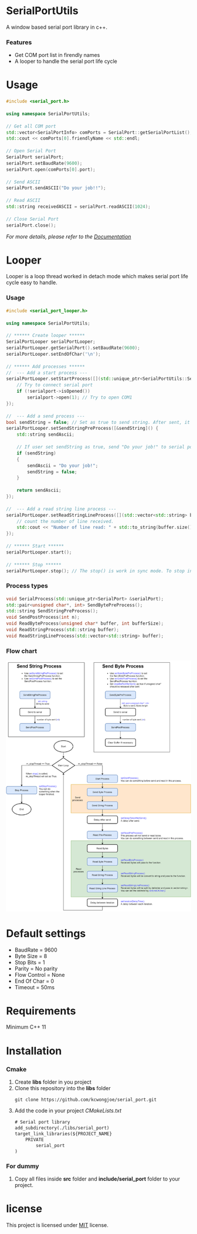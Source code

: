 # SerialPortUtils

A window based serial port library in c++.

### Features
* Get COM port list in firendly names
* A looper to handle the serial port life cycle

# Usage

```cpp
#include <serial_port.h>

using namespace SerialPortUtils;

// Get all COM port
std::vector<SerialPortInfo> comPorts = SerialPort::getSerialPortList();
std::cout << comPorts[0].friendlyName << std::endl;

// Open Serial Port
SerialPort serialPort;
serialPort.setBaudRate(9600);
serialPort.open(comPorts[0].port);

// Send ASCII
serialPort.sendASCII("Do your job!!");

// Read ASCII
std::string receivedASCII = serialPort.readASCII(1024);

// Close Serial Port
serialPort.close();
```

*For more details, please refer to the [Documentation](http://kcwongjoe.com/serial_port/index.html)*

# Looper

Looper is a loop thread worked in detach mode which makes serial port life cycle easy to handle.

### Usage

```cpp
#include <serial_port_looper.h>

using namespace SerialPortUtils;

// ****** Create looper ******
SerialPortLooper serialPortLooper;
serialPortLooper.getSerialPort().setBaudRate(9600);
serialPortLooper.setEndOfChar('\n');

// ****** Add processes ******
//  --- Add a start process ---
serialPortLooper.setStartProcess([](std::unique_ptr<SerialPortUtils::SerialPort> &serialport) {
    // Try to connect serial port
    if (!serialport->isOpened())
        serialport->open(1); // Try to open COM1
});

//  --- Add a send process ---
bool sendString = false; // Set as true to send string. After sent, it will return to false.
serialPortLooper.setSendStringPreProcess([&sendString]() {
    std::string sendAscii;

    // If user set sendString as true, send "Do your job!" to serial port.
    if (sendString) 
    {
        sendAscii = "Do your job!";
        sendString = false;
    }

    return sendAscii;
});

//  --- Add a read string line process --- 
serialPortLooper.setReadStringLineProcess([](std::vector<std::string> buffer) {
    // count the number of line received.
    std::cout << "Number of line read: " + std::to_string(buffer.size()) << std::endl;
});

// ****** Start ******
serialPortLooper.start();

// ****** Stop ******
serialPortLooper.stop(); // The stop() is work in sync mode. To stop in async, use stop(true)
```

### Process types

```cpp
void SerialProcess(std::unique_ptr<SerialPort> &serialPort);
std::pair<unsigned char*, int> SendBytePreProcess();
std::string SendStringPreProcess();
void SendPostProcess(int n);
void ReadByteProcess(unsigned char* buffer, int bufferSize);
void ReadStringProcess(std::string buffer);
void ReadStringLineProcess(std::vector<std::string> buffer);
```

### Flow chart
![Looper](docs/looper.png)

# Default settings
* BaudRate = 9600
* Byte Size = 8
* Stop Bits = 1
* Parity = No parity
* Flow Control = None
* End Of Char = 0
* Timeout = 50ms

# Requirements

Minimum C++ 11

# Installation

### Cmake

1. Create **libs** folder in you project
2. Clone this repository into the **libs** folder
   ```
   git clone https://github.com/kcwongjoe/serial_port.git
   ```
3. Add the code in your project *CMakeLists.txt*
   ```
   # Serial port library
   add_subdirectory(./libs/serial_port)
   target_link_libraries(${PROJECT_NAME}
       PRIVATE
           serial_port
   )
   ```
### For dummy
1. Copy all files inside **src** folder and **include/serial_port** folder to your project.

# license
This project is licensed under [MIT](LICENSE) license.